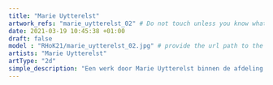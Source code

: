 ```yaml
---
title: "Marie Uytterelst"
artwork_refs: "marie_uytterelst_02" # Do not touch unless you know what you are doing
date: 2021-03-19 10:45:38 +01:00
draft: false
model : "RHoK21/marie_uytterelst_02.jpg" # provide the url path to the model
artists: "Marie Uytterelst"
artType: "2d"
simple_description: "Een werk door Marie Uytterelst binnen de afdeling Tekenkunst.<br><br><br><br> Een project gerealiseerd door Dirk Derom in opdracht van het <a href='https://www.sdko.brussels'>SDKO</a> en met steun van de <a href='https://www.vgc.be/wie-zijn-wij/actief-beleid-brussel/onderwijs'>VGC</a>."
---
```

